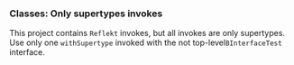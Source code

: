 ### Classes: Only supertypes invokes

This project contains `Reflekt` invokes, but all invokes are only supertypes. 
Use only one `withSupertype` invoked with the not top-level`BInterfaceTest` interface.
